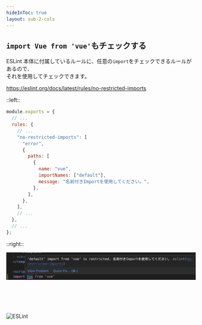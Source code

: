 ```yaml
---
hideInToc: true
layout: sub-2-cols
---
```


## `import Vue from 'vue'`もチェックする

ESLint 本体に付属しているルールに、任意の`import`をチェックできるルールがあるので、  
それを使用してチェックできます。

<https://eslint.org/docs/latest/rules/no-restricted-imports>

::left::

```js
module.exports = {
  // ...
  rules: {
    // ...
    "no-restricted-imports": [
      "error",
      {
        paths: [
          {
            name: "vue",
            importNames: ["default"],
            message: "名前付きImportを使用してください。",
          },
        ],
      },
    ],
    // ...
  },
  // ...
};
```

::right::

![no-restricted-imports](/no-restricted-imports.png)

<img src="https://github.com/eslint.png" alt="ESLint" style="width: 150px; padding-top: 71px; margin: auto;">
